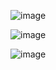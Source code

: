 ![image](https://github.com/user-attachments/assets/aeef4949-330e-432c-8bee-4754fe23044d)

![image](https://github.com/user-attachments/assets/940b3998-f64a-4388-a580-b363aedab548)

![image](https://github.com/user-attachments/assets/7739821e-2a5d-4a0d-b697-7dc83c45c5e5)
